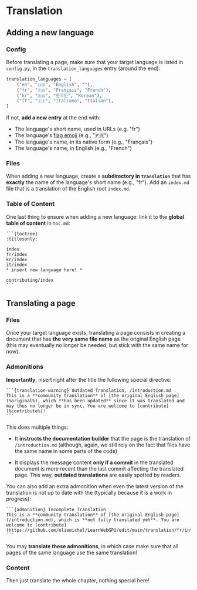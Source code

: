 Translation
===========

Adding a new language
---------------------

### Config

Before translating a page, make sure that your target language is listed in `config.py`, in the `translation_languages` entry (around the end):

```python
translation_languages = [
    ("en", "🇺🇸", "English", ""),
    ("fr", "🇫🇷", "Français", "French"),
    ("kr", "🇰🇷", "한국인", "Korean"),
    ("it", "🇮🇹", "Italiano", "Italian"),
]
```

If not, **add a new entry** at the end with:

 - The language's short name, used in URLs (e.g. "fr")
 - The language's [flag emoji](https://emojipedia.org/flags) (e.g., "🇫🇷")
 - The language's name, in its native form (e.g., "Français")
 - The language's name, in English (e.g., "French")

### Files

When adding a new language, create a **subdirectory in `translation`** that has **exactly** the name of the language's short name (e.g., "fr"). Add an `index.md` file that is a translation of the English root `index.md`.

### Table of Content

One last thing to ensure when adding a new language: link it to the **global table of content** in `toc.md`:

````text
```{toctree}
:titlesonly:

index
fr/index
kr/index
it/index
* insert new language here! *

contributing/index
```
````

Translating a page
------------------

### Files

Once your target language exists, translating a page consists in creating a document that has **the very same file name** as the original English page (this may eventually no longer be needed, but stick with the same name for now).

### Admonitions

**Importantly**, insert right after the title the following special directive:

````text
```{translation-warning} Outdated Translation, /introduction.md
This is a **community translation** of [the original English page](%original%), which **has been updated** since it was translated and may thus no longer be in sync. You are welcome to [contribute](%contribute%)!
```
````

This does multiple things:

 - It **instructs the documentation builder** that the page is the translation of `/introduction.md` (although, again, we still rely on the fact that files have the same name in some parts of the code)

 - It displays the message content **only if a commit** in the translated document is more recent than the last commit affecting the translated page. This way, **outdated translations** are easily spotted by readers.

You can also add an extra admonition when even the latest version of the translation is not up to date with the (typically because it is a work in progress):

````text
```{admonition} Incomplete Translation
This is a **community translation** of [the original English page](/introduction.md), which is **not fully translated yet**. You are welcome to [contribute](https://github.com/eliemichel/LearnWebGPU/edit/main/translation/fr/introduction.md)!
```
````

You may **translate these admonitions**, in which case make sure that all pages of the same language use the same translation!

### Content

Then just translate the whole chapter, nothing special here!

